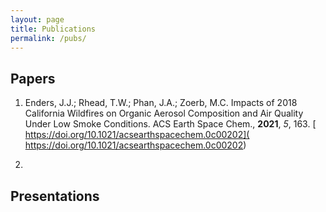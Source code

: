 ```yaml
---
layout: page
title: Publications
permalink: /pubs/
---
```


## Papers
1. Enders, J.J.; Rhead, T.W.; Phan, J.A.; Zoerb, M.C. Impacts of 2018 California Wildfires on Organic Aerosol Composition and Air Quality Under Low Smoke Conditions. ACS Earth Space Chem., **2021**, *5*, 163. [
https://doi.org/10.1021/acsearthspacechem.0c00202](
https://doi.org/10.1021/acsearthspacechem.0c00202)

2. 

## Presentations
